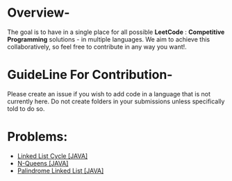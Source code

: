 # Overview-
The goal is to have in a single place for all possible **LeetCode** : **Competitive Programming** solutions - in multiple languages. We aim to achieve this collaboratively, so feel free to contribute in any way you want!.

# GuideLine For Contribution-
Please create an issue if you wish to add code in a language that is not currently here. Do not create folders in your submissions unless specifically told to do so.

# Problems:

- [Linked List Cycle [JAVA]](141.LinkedListCycle.java)
- [N-Queens [JAVA]](51.N-Queens.java)
- [Palindrome Linked List [JAVA]](234.PalindromeLinkedList.java)

